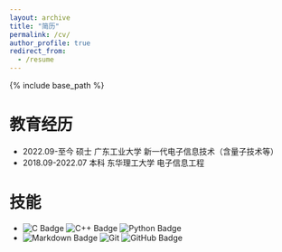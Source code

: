 ```yaml
---
layout: archive
title: "简历"
permalink: /cv/
author_profile: true
redirect_from:
  - /resume
---
```


{% include base_path %}

教育经历
======
* 2022.09-至今  硕士  广东工业大学  新一代电子信息技术（含量子技术等）
* 2018.09-2022.07  本科  东华理工大学  电子信息工程


<!-- 校园经历
======
* 2022.9~2024.6  研究生助管
* 2021.3~2021.6  辅导员助理
* 2019.7~2019.8  万邦易嵌有限公司  嵌入式培训


项目经验
======
* 中铁建长距离隧道多模态无线组网系统关键技术研究     2023.12至今
  
  项目简介：研究项目集中在隧道特殊地形（如弯道）对高速列车定位精度及视频数据传输的影响，针对通信可靠性和低时延传输制定了先进的技术方案，旨在解决长距离隧道环境下的无线通信难题，提升高速铁路安全与效率。

* 车联网通信安全研究  2022.9至今
  
  项目简介：专注于研究数字签名算法和密钥交换协议，提高数据传输的保密性和完整性。搭建基于Veins框架、SUMO交通模拟以及OMNeT++网络仿真的综合车联网仿真环境。主导编写了一套平台操作手册，使实验室成员能够快速掌握平台操作，有效促进了团队的协作和知识共享。

* 基于 Cohda MK5 的车联网任务卸载系统 广东工业大学 科研项目 2022.9至2023.2
  项目简介：项目旨在模拟一个基于 Cohda MK5 设备的车联网任务卸载系统，以优化数据处理效率。
  主要工作：分别基于 UDP 协议编写客户端和服务器端网络通信程序，并配置服务器端和客户端的网络地址；
  客户端将数据打包成 BSM 数据包，经加密成 WAVE 数据后发送至服务端；
  开发 Qt 界面，实时显示数据传输过程中的各项性能指标，包括传输速率、延迟和数据丢失率。
  实现效果：该系统有效地模拟了数据传输过程，并通过实时性能监控，显著优化了车联网的运行性能。

* 基于RFID的智能门锁系统设计  2021.9
  
  项目简介：该项目基于51单片机，包含密码和刷卡两种解锁方式，并配备友好人机界面和管理员界面。

* 基于STM32环境温湿度检测设计  2021.6
  
  项目简介：系统的主要设计是通过DHT11数字温湿度传感器来检测环境温湿度，将采集到的数据发送到单片机是进行处理，然后通过OLED显示屏将环境温湿度显示，当环境温湿度超过一定值时，蜂鸣器开始报警。

证书/荣誉
======
* CET4、CET6
* 2018-2020 校三等奖学金
* 2019.1 优秀表演者
* 2019.7 夏令营“游学编程”比赛一等奖
* 2019.9 计算机二级（C语言）优秀
* 2020.3 美国数学建模竞赛S奖 
* 2021.12.30 中共党员
* 2022-2023 研究生入学奖学金、研究生学业二等奖学金 -->


技能
======
* ![C Badge](https://img.shields.io/badge/C-A8B9CC?logo=c&logoColor=fff&style=flat) ![C++ Badge](https://img.shields.io/badge/C%2B%2B-00599C?logo=cplusplus&logoColor=fff&style=flat) ![Python Badge](https://img.shields.io/badge/Python-3776AB?logo=python&logoColor=fff&style=flat) 
* ![Markdown Badge](https://img.shields.io/badge/Markdown-3776AB?logo=markdown&logoColor=fff&style=flat) ![Git](https://img.shields.io/badge/-Git-000000?logo=git&logoColor=FF7043) ![GitHub Badge](https://img.shields.io/badge/GitHub-181717?logo=github&logoColor=fff&style=flat) 


